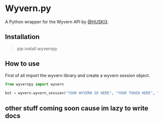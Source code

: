 # Wyvern.py
A Python wrapper for the Wyvern API by [@HUSKI3](https://github.com/HUSKI3).

## Installation
> pip install wyvernpy

## How to use
First of all import the wyvern library and create a wyvern session object.
```python
from wyvernpy import wyvern
 
bot = wyvern.wyvern_session("YOUR WYVERN ID HERE", "YOUR TOKEN HERE", "COMMAND_PREFIX")
```
## other stuff coming soon cause im lazy to write docs

